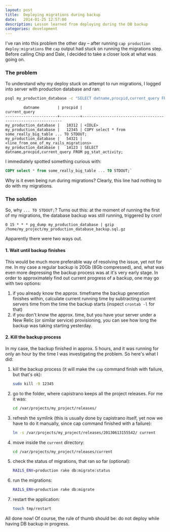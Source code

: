 ```yaml
---
layout: post
title:  Deploying migrations during backup
date:   2014-01-25 12:57:00
description: Lesson learned from deploying during the DB backup
categories: development
---
```

I've ran into this problem the other day – after running `cap production deploy:migrations` the `cap` output had stuck on running the migrations step. Before calling Chip and Dale, I decided to take a closer look at what was going on.

### The problem

To understand why my deploy stuck on attempt to run migrations, I logged into server with production database and ran:

```sh
psql my_production_database -c "SELECT datname,procpid,current_query FROM pg_stat_activity;"
```

```
        datname        | procpid |                        current_query
-----------------------+---------+-------------------------------------------------------------
my_production_database |   10312 | <IDLE>
my_production_database |   12345 | COPY select * from some_really_big_table ... TO STDOUT;
my_production_database |   54321 | <line_from_one_of_my_rails_migrations>
my_production_database |   14123 | SELECT datname,procpid,current_query FROM pg_stat_activity;
```

I immediately spotted something curious with:

```sql
COPY select * from some_really_big_table ... TO STDOUT;`
```

Why is it even being run during migrations? Clearly, this line had nothing to do with my migrations.

### The solution

So, why `... TO STDOUT;`? Turns out this: at the moment of running the first of my migrations, the database backup was still running, triggered by cron!

```
0 15 * * * pg_dump my_production_database | gzip /home/my_project/my_production_database_backup.sql.gz
```

Apparently there were two ways out.

#### 1. Wait until backup finishes

This would be much more preferable way of resolving the issue, yet not for me. In my case a regular backup is 20Gb (8Gb compressed), and, what was even more depressing the backup process was at it's very early stage. In order to approximately find out current progress of a backup, one may go with two options:

1. if you already know the approx. timeframe the backup generation finishes within, calculate current running time by subtracting current servers time from the time the backup starts (inspect `crontab -l` for that)
2. if you don't know the approx. time, but you have your server under a New Relic (or similar service) provisioning, you can see how long the backup was taking starting yesterday.

#### 2. Kill the backup process

In my case, the backup finished in approx. 5 hours, and it was running for only an hour by the time I was investigating the problem. So here's what I did:

1. kill the backup process (it will make the `cap` command finish with failure, but that's ok):

    ```sh
    sudo kill -9 12345
    ```

2. go to the folder, where capistrano keeps all the project releases. For me it was:

    ```sh
    cd /var/projects/my_project/releases/
    ```

3. refresh the symlink (this is usually done by capistrano itself, yet now we have to do it manually, since cap command finished with a failure):

    ```sh
    ln -s /var/projects/my_project/releases/20130613155542/ current
    ```

4. move inside the `current` directory:

    ```sh
    cd /var/projects/my_project/releases/current
    ```

5. check the status of migrations, that ran so far (optional):

    ```sh
    RAILS_ENV=production rake db:migrate:status
    ```

6. run the migrations:

    ```sh
    RAILS_ENV=production rake db:migrate
    ```

7. restart the application:

    ```sh
    touch tmp/restart
    ```

All done now! Of course, the rule of thumb should be: do not deploy while having DB backup in progress.
